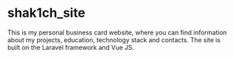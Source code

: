 # shak1ch_site
This is my personal business card website, where you can find information about my projects, education, technology stack and contacts. The site is built on the Laravel framework and Vue JS.
